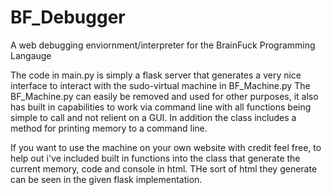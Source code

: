 # BF_Debugger
A web debugging enviornment/interpreter for the BrainFuck Programming Langauge

The code in main.py is simply a flask server that generates a very nice interface to interact with the sudo-virtual machine in BF_Machine.py
The BF_Machine.py can easily be removed and used for other purposes, it also has built in capabilities to work via command line with 
all functions being simple to call and not relient on a GUI. In addition the class includes a method for printing memory to a command line. 

If you want to use the machine on your own website with credit feel free, to help out i've  included built in functions 
into the class that generate the current memory, code and console in html. THe sort of html they generate can be seen in the 
given flask implementation. 
